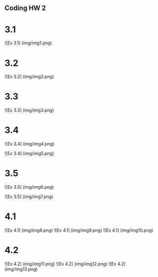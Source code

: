 ## Coding HW 2

# 3.1
![Ex 3.1] (img/img1.png)

# 3.2
![Ex 3.2] (img/img2.png)

# 3.3
![Ex 3.3] (img/img3.png)

# 3.4
![Ex 3.4] (img/img4.png)

![Ex 3.4] (img/img5.png)

# 3.5
![Ex 3.5] (img/img6.png)

![Ex 3.5] (img/img7.png)

# 4.1
![Ex 4.1] (img/img8.png)
![Ex 4.1] (img/img9.png)
![Ex 4.1] (img/img10.png)

# 4.2
![Ex 4.2] (img/img11.png)
![Ex 4.2] (img/img12.png)
![Ex 4.2] (img/img13.png)
